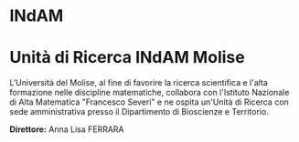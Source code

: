 # INdAM
# Unità di Ricerca INdAM Molise

L'Università del Molise, al fine di favorire la ricerca scientifica e l'alta formazione nelle discipline matematiche, collabora con l'Istituto Nazionale di Alta Matematica "Francesco Severi" e ne ospita un'Unità di Ricerca con sede amministrativa presso il Dipartimento di Bioscienze e Territorio.

**Direttore:** Anna Lisa FERRARA

